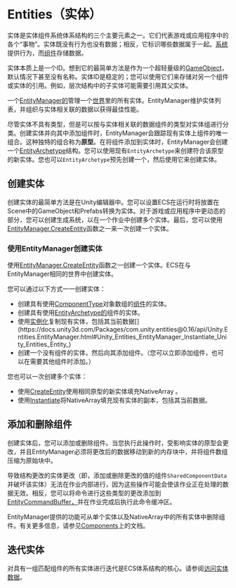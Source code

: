 # Entities（实体）

实体是实体组件系统体系结构的三个主要元素之一。它们代表游戏或应用程序中的各个“事物”。实体既没有行为也没有数据；相反，它标识哪些数据属于一起。[系统](https://docs.unity3d.com/Packages/com.unity.entities@0.16/manual/ecs_systems.html)提供行为，而[组件](https://docs.unity3d.com/Packages/com.unity.entities@0.16/manual/ecs_components.html)存储数据。

实体本质上是一个ID。想到它的最简单方法是作为一个超轻量级的[GameObject](https://docs.unity3d.com/Manual/class-GameObject.html)，默认情况下甚至没有名称。实体ID是稳定的；您可以使用它们来存储对另一个组件或实体的引用。例如，层次结构中的子实体可能需要引用其父实体。

一个[EntityManager的](https://docs.unity3d.com/Packages/com.unity.entities@0.16/api/Unity.Entities.EntityManager.html)管理一个[世界](https://docs.unity3d.com/Packages/com.unity.entities@0.16/api/Unity.Entities.World.html)里的所有实体。EntityManager维护实体列表，并组织与实体相关联的数据以获得最佳性能。

尽管实体不具有类型，但是可以按与实体相关联的数据组件的类型对实体组进行分类。创建实体并向其中添加组件时，EntityManager会跟踪现有实体上组件的唯一组合。这种独特的组合称为**原型**。在将组件添加到实体时，EntityManager会创建一个[EntityArchetype](https://docs.unity3d.com/Packages/com.unity.entities@0.16/api/Unity.Entities.EntityArchetype.html)结构。您可以使用现有`EntityArchetype`来创建符合该原型的新实体。您也可以`EntityArchetype`预先创建一个，然后使用它来创建实体。

## 创建实体

创建实体的最简单方法是在Unity编辑器中。您可以设置ECS在运行时将放置在Scene中的GameObject和Prefabs转换为实体。对于游戏或应用程序中更动态的部分，您可以创建生成系统，以在一个作业中创建多个实体。最后，您可以使用[EntityManager.CreateEntity](https://docs.unity3d.com/Packages/com.unity.entities@0.16/api/Unity.Entities.EntityManager.html#Unity_Entities_EntityManager_CreateEntity)函数之一来一次创建一个实体。

### 使用EntityManager创建实体

使用[EntityManager.CreateEntity](https://docs.unity3d.com/Packages/com.unity.entities@0.16/api/Unity.Entities.EntityManager.html#Unity_Entities_EntityManager_CreateEntity)函数之一创建一个实体。ECS在与EntityManager相同的世界中创建实体。

您可以通过以下方式一一创建实体：

-   创建具有使用[ComponentType](https://docs.unity3d.com/Packages/com.unity.entities@0.16/api/Unity.Entities.ComponentType.html)对象数组的[组件](https://docs.unity3d.com/Packages/com.unity.entities@0.16/api/Unity.Entities.ComponentType.html)的实体。
-   创建具有使用[EntityArchetype的](https://docs.unity3d.com/Packages/com.unity.entities@0.16/api/Unity.Entities.EntityArchetype.html)组件的实体。
-   使用[实例化](https://docs.unity3d.com/Packages/com.unity.entities@0.16/api/Unity.Entities.EntityManager.html#Unity_Entities_EntityManager_Instantiate_Unity_Entities_Entity_)复制现有实体，包括其当前数据[](https://docs.unity3d.com/Packages/com.unity.entities@0.16/api/Unity.Entities.EntityManager.html#Unity_Entities_EntityManager_Instantiate_Unity_Entities_Entity_)
-   创建一个没有组件的实体，然后向其添加组件。（您可以立即添加组件，也可以在需要其他组件时添加。）

您也可以一次创建多个实体：

-   使用[CreateEntity](https://docs.unity3d.com/Packages/com.unity.entities@0.16/api/Unity.Entities.EntityManager.html#Unity_Entities_EntityManager_CreateEntity)使用相同原型的新实体填充NativeArray 。
-   使用[Instantiate](https://docs.unity3d.com/Packages/com.unity.entities@0.16/api/Unity.Entities.EntityManager.html#Unity_Entities_EntityManager_Instantiate_Unity_Entities_Entity_)将NativeArray填充现有实体的副本，包括其当前数据。

## 添加和删​​除组件

创建实体后，您可以添加或删除组件。当您执行此操作时，受影响实体的原型会更改，并且EntityManager必须将更改后的数据移动到新的内存块中，并将组件数组压缩为原始块中。

导致结构更改的实体更改（即，添加或删除更改的值的组件`SharedComponentData`并破坏该实体）无法在作业内部进行，因为这些操作可能会使该作业正在处理的数据无效。相反，您可以将命令进行这些类型的更改添加到[EntityCommandBuffer，](https://docs.unity3d.com/Packages/com.unity.entities@0.16/api/Unity.Entities.EntityCommandBuffer.html)并在作业完成后执行此命令缓冲区。

EntityManager提供的功能可从单个实体以及NativeArray中的所有实体中删除组件。有关更多信息，请参见[Components](https://docs.unity3d.com/Packages/com.unity.entities@0.16/manual/ecs_components.html)上的文档。

## 迭代实体

对具有一组匹配组件的所有实体进行迭代是ECS体系结构的核心。请参阅[访问实体数据](https://docs.unity3d.com/Packages/com.unity.entities@0.16/manual/chunk_iteration.html)。
<!--stackedit_data:
eyJoaXN0b3J5IjpbNjg2MjY0NTk3LC03NzIxMDQ0OCwtMTU4OT
A0MDgzNiw0OTc4MTg4MTBdfQ==
-->